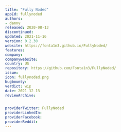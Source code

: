 ```yaml
---
title: "Fully Noded"  
appId: fullynoded
authors:
- danny
released: 2020-08-13
discontinued: 
updated: 2021-11-16
version: 0.2.30
website: https://fonta1n3.github.io/FullyNoded/
features:
company: 
companywebsite: 
country: US
repository: https://github.com/Fonta1n3/FullyNoded/
issue: 
icon: fullynoded.png
bugbounty: 
verdict: wip
date: 2021-12-13
reviewArchive:


providerTwitter: FullyNoded 
providerLinkedIn: 
providerFacebook: 
providerReddit: 
---
```











